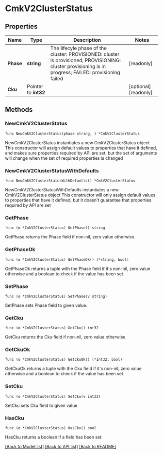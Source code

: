 # CmkV2ClusterStatus

## Properties

Name | Type | Description | Notes
------------ | ------------- | ------------- | -------------
**Phase** | **string** | The lifecyle phase of the cluster:   PROVISIONED:  cluster is provisioned;   PROVISIONING:  cluster provisioning is in progress;   FAILED:  provisioning failed  | [readonly] 
**Cku** | Pointer to **int32** |  | [optional] [readonly] 

## Methods

### NewCmkV2ClusterStatus

`func NewCmkV2ClusterStatus(phase string, ) *CmkV2ClusterStatus`

NewCmkV2ClusterStatus instantiates a new CmkV2ClusterStatus object
This constructor will assign default values to properties that have it defined,
and makes sure properties required by API are set, but the set of arguments
will change when the set of required properties is changed

### NewCmkV2ClusterStatusWithDefaults

`func NewCmkV2ClusterStatusWithDefaults() *CmkV2ClusterStatus`

NewCmkV2ClusterStatusWithDefaults instantiates a new CmkV2ClusterStatus object
This constructor will only assign default values to properties that have it defined,
but it doesn't guarantee that properties required by API are set

### GetPhase

`func (o *CmkV2ClusterStatus) GetPhase() string`

GetPhase returns the Phase field if non-nil, zero value otherwise.

### GetPhaseOk

`func (o *CmkV2ClusterStatus) GetPhaseOk() (*string, bool)`

GetPhaseOk returns a tuple with the Phase field if it's non-nil, zero value otherwise
and a boolean to check if the value has been set.

### SetPhase

`func (o *CmkV2ClusterStatus) SetPhase(v string)`

SetPhase sets Phase field to given value.


### GetCku

`func (o *CmkV2ClusterStatus) GetCku() int32`

GetCku returns the Cku field if non-nil, zero value otherwise.

### GetCkuOk

`func (o *CmkV2ClusterStatus) GetCkuOk() (*int32, bool)`

GetCkuOk returns a tuple with the Cku field if it's non-nil, zero value otherwise
and a boolean to check if the value has been set.

### SetCku

`func (o *CmkV2ClusterStatus) SetCku(v int32)`

SetCku sets Cku field to given value.

### HasCku

`func (o *CmkV2ClusterStatus) HasCku() bool`

HasCku returns a boolean if a field has been set.


[[Back to Model list]](../README.md#documentation-for-models) [[Back to API list]](../README.md#documentation-for-api-endpoints) [[Back to README]](../README.md)


